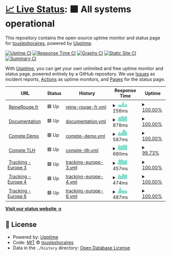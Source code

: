 # [📈 Live Status](https://tousleshoraires.github.io/uptime-rr): <!--live status--> **🟩 All systems operational**

This repository contains the open-source uptime monitor and status page for [tousleshoraires](https://tousleshoraires.com), powered by [Upptime](https://github.com/upptime/upptime).

[![Uptime CI](https://github.com/tousleshoraires/uptime-rr/workflows/Uptime%20CI/badge.svg)](https://github.com/tousleshoraires/uptime-rr/actions?query=workflow%3A%22Uptime+CI%22)
[![Response Time CI](https://github.com/tousleshoraires/uptime-rr/workflows/Response%20Time%20CI/badge.svg)](https://github.com/tousleshoraires/uptime-rr/actions?query=workflow%3A%22Response+Time+CI%22)
[![Graphs CI](https://github.com/tousleshoraires/uptime-rr/workflows/Graphs%20CI/badge.svg)](https://github.com/tousleshoraires/uptime-rr/actions?query=workflow%3A%22Graphs+CI%22)
[![Static Site CI](https://github.com/tousleshoraires/uptime-rr/workflows/Static%20Site%20CI/badge.svg)](https://github.com/tousleshoraires/uptime-rr/actions?query=workflow%3A%22Static+Site+CI%22)
[![Summary CI](https://github.com/tousleshoraires/uptime-rr/workflows/Summary%20CI/badge.svg)](https://github.com/tousleshoraires/uptime-rr/actions?query=workflow%3A%22Summary+CI%22)

With [Upptime](https://upptime.js.org), you can get your own unlimited and free uptime monitor and status page, powered entirely by a GitHub repository. We use [Issues](https://github.com/tousleshoraires/uptime-rr/issues) as incident reports, [Actions](https://github.com/tousleshoraires/uptime-rr/actions) as uptime monitors, and [Pages](https://tousleshoraires.github.io/uptime-rr) for the status page.

<!--start: status pages-->
<!-- This summary is generated by Upptime (https://github.com/upptime/upptime) -->
<!-- Do not edit this manually, your changes will be overwritten -->
<!-- prettier-ignore -->
| URL | Status | History | Response Time | Uptime |
| --- | ------ | ------- | ------------- | ------ |
| <img alt="" src="https://icons.duckduckgo.com/ip3/reinerouge.fr.ico" height="13"> [ReineRouge.fr](https://reinerouge.fr) | 🟩 Up | [reine-rouge-fr.yml](https://github.com/tousleshoraires/uptime-rr/commits/HEAD/history/reine-rouge-fr.yml) | <details><summary><img alt="Response time graph" src="./graphs/reine-rouge-fr/response-time-week.png" height="20"> 256ms</summary><br><a href="https://status.reinerouge.fr/history/reine-rouge-fr"><img alt="Response time 761" src="https://img.shields.io/endpoint?url=https%3A%2F%2Fraw.githubusercontent.com%2Ftousleshoraires%2Fuptime-rr%2FHEAD%2Fapi%2Freine-rouge-fr%2Fresponse-time.json"></a><br><a href="https://status.reinerouge.fr/history/reine-rouge-fr"><img alt="24-hour response time 112" src="https://img.shields.io/endpoint?url=https%3A%2F%2Fraw.githubusercontent.com%2Ftousleshoraires%2Fuptime-rr%2FHEAD%2Fapi%2Freine-rouge-fr%2Fresponse-time-day.json"></a><br><a href="https://status.reinerouge.fr/history/reine-rouge-fr"><img alt="7-day response time 256" src="https://img.shields.io/endpoint?url=https%3A%2F%2Fraw.githubusercontent.com%2Ftousleshoraires%2Fuptime-rr%2FHEAD%2Fapi%2Freine-rouge-fr%2Fresponse-time-week.json"></a><br><a href="https://status.reinerouge.fr/history/reine-rouge-fr"><img alt="30-day response time 223" src="https://img.shields.io/endpoint?url=https%3A%2F%2Fraw.githubusercontent.com%2Ftousleshoraires%2Fuptime-rr%2FHEAD%2Fapi%2Freine-rouge-fr%2Fresponse-time-month.json"></a><br><a href="https://status.reinerouge.fr/history/reine-rouge-fr"><img alt="1-year response time 712" src="https://img.shields.io/endpoint?url=https%3A%2F%2Fraw.githubusercontent.com%2Ftousleshoraires%2Fuptime-rr%2FHEAD%2Fapi%2Freine-rouge-fr%2Fresponse-time-year.json"></a></details> | <details><summary><a href="https://status.reinerouge.fr/history/reine-rouge-fr">100.00%</a></summary><a href="https://status.reinerouge.fr/history/reine-rouge-fr"><img alt="All-time uptime 99.99%" src="https://img.shields.io/endpoint?url=https%3A%2F%2Fraw.githubusercontent.com%2Ftousleshoraires%2Fuptime-rr%2FHEAD%2Fapi%2Freine-rouge-fr%2Fuptime.json"></a><br><a href="https://status.reinerouge.fr/history/reine-rouge-fr"><img alt="24-hour uptime 100.00%" src="https://img.shields.io/endpoint?url=https%3A%2F%2Fraw.githubusercontent.com%2Ftousleshoraires%2Fuptime-rr%2FHEAD%2Fapi%2Freine-rouge-fr%2Fuptime-day.json"></a><br><a href="https://status.reinerouge.fr/history/reine-rouge-fr"><img alt="7-day uptime 100.00%" src="https://img.shields.io/endpoint?url=https%3A%2F%2Fraw.githubusercontent.com%2Ftousleshoraires%2Fuptime-rr%2FHEAD%2Fapi%2Freine-rouge-fr%2Fuptime-week.json"></a><br><a href="https://status.reinerouge.fr/history/reine-rouge-fr"><img alt="30-day uptime 100.00%" src="https://img.shields.io/endpoint?url=https%3A%2F%2Fraw.githubusercontent.com%2Ftousleshoraires%2Fuptime-rr%2FHEAD%2Fapi%2Freine-rouge-fr%2Fuptime-month.json"></a><br><a href="https://status.reinerouge.fr/history/reine-rouge-fr"><img alt="1-year uptime 99.98%" src="https://img.shields.io/endpoint?url=https%3A%2F%2Fraw.githubusercontent.com%2Ftousleshoraires%2Fuptime-rr%2FHEAD%2Fapi%2Freine-rouge-fr%2Fuptime-year.json"></a></details>
| <img alt="" src="https://icons.duckduckgo.com/ip3/support.reinerouge.fr.ico" height="13"> [Documentation](https://support.reinerouge.fr) | 🟩 Up | [documentation.yml](https://github.com/tousleshoraires/uptime-rr/commits/HEAD/history/documentation.yml) | <details><summary><img alt="Response time graph" src="./graphs/documentation/response-time-week.png" height="20"> 878ms</summary><br><a href="https://status.reinerouge.fr/history/documentation"><img alt="Response time 1188" src="https://img.shields.io/endpoint?url=https%3A%2F%2Fraw.githubusercontent.com%2Ftousleshoraires%2Fuptime-rr%2FHEAD%2Fapi%2Fdocumentation%2Fresponse-time.json"></a><br><a href="https://status.reinerouge.fr/history/documentation"><img alt="24-hour response time 737" src="https://img.shields.io/endpoint?url=https%3A%2F%2Fraw.githubusercontent.com%2Ftousleshoraires%2Fuptime-rr%2FHEAD%2Fapi%2Fdocumentation%2Fresponse-time-day.json"></a><br><a href="https://status.reinerouge.fr/history/documentation"><img alt="7-day response time 878" src="https://img.shields.io/endpoint?url=https%3A%2F%2Fraw.githubusercontent.com%2Ftousleshoraires%2Fuptime-rr%2FHEAD%2Fapi%2Fdocumentation%2Fresponse-time-week.json"></a><br><a href="https://status.reinerouge.fr/history/documentation"><img alt="30-day response time 920" src="https://img.shields.io/endpoint?url=https%3A%2F%2Fraw.githubusercontent.com%2Ftousleshoraires%2Fuptime-rr%2FHEAD%2Fapi%2Fdocumentation%2Fresponse-time-month.json"></a><br><a href="https://status.reinerouge.fr/history/documentation"><img alt="1-year response time 1167" src="https://img.shields.io/endpoint?url=https%3A%2F%2Fraw.githubusercontent.com%2Ftousleshoraires%2Fuptime-rr%2FHEAD%2Fapi%2Fdocumentation%2Fresponse-time-year.json"></a></details> | <details><summary><a href="https://status.reinerouge.fr/history/documentation">100.00%</a></summary><a href="https://status.reinerouge.fr/history/documentation"><img alt="All-time uptime 99.97%" src="https://img.shields.io/endpoint?url=https%3A%2F%2Fraw.githubusercontent.com%2Ftousleshoraires%2Fuptime-rr%2FHEAD%2Fapi%2Fdocumentation%2Fuptime.json"></a><br><a href="https://status.reinerouge.fr/history/documentation"><img alt="24-hour uptime 100.00%" src="https://img.shields.io/endpoint?url=https%3A%2F%2Fraw.githubusercontent.com%2Ftousleshoraires%2Fuptime-rr%2FHEAD%2Fapi%2Fdocumentation%2Fuptime-day.json"></a><br><a href="https://status.reinerouge.fr/history/documentation"><img alt="7-day uptime 100.00%" src="https://img.shields.io/endpoint?url=https%3A%2F%2Fraw.githubusercontent.com%2Ftousleshoraires%2Fuptime-rr%2FHEAD%2Fapi%2Fdocumentation%2Fuptime-week.json"></a><br><a href="https://status.reinerouge.fr/history/documentation"><img alt="30-day uptime 100.00%" src="https://img.shields.io/endpoint?url=https%3A%2F%2Fraw.githubusercontent.com%2Ftousleshoraires%2Fuptime-rr%2FHEAD%2Fapi%2Fdocumentation%2Fuptime-month.json"></a><br><a href="https://status.reinerouge.fr/history/documentation"><img alt="1-year uptime 99.97%" src="https://img.shields.io/endpoint?url=https%3A%2F%2Fraw.githubusercontent.com%2Ftousleshoraires%2Fuptime-rr%2FHEAD%2Fapi%2Fdocumentation%2Fuptime-year.json"></a></details>
| <img alt="" src="https://icons.duckduckgo.com/ip3/demo.reinerouge.fr.ico" height="13"> [Compte Démo](https://demo.reinerouge.fr) | 🟩 Up | [compte-demo.yml](https://github.com/tousleshoraires/uptime-rr/commits/HEAD/history/compte-demo.yml) | <details><summary><img alt="Response time graph" src="./graphs/compte-demo/response-time-week.png" height="20"> 587ms</summary><br><a href="https://status.reinerouge.fr/history/compte-demo"><img alt="Response time 942" src="https://img.shields.io/endpoint?url=https%3A%2F%2Fraw.githubusercontent.com%2Ftousleshoraires%2Fuptime-rr%2FHEAD%2Fapi%2Fcompte-demo%2Fresponse-time.json"></a><br><a href="https://status.reinerouge.fr/history/compte-demo"><img alt="24-hour response time 481" src="https://img.shields.io/endpoint?url=https%3A%2F%2Fraw.githubusercontent.com%2Ftousleshoraires%2Fuptime-rr%2FHEAD%2Fapi%2Fcompte-demo%2Fresponse-time-day.json"></a><br><a href="https://status.reinerouge.fr/history/compte-demo"><img alt="7-day response time 587" src="https://img.shields.io/endpoint?url=https%3A%2F%2Fraw.githubusercontent.com%2Ftousleshoraires%2Fuptime-rr%2FHEAD%2Fapi%2Fcompte-demo%2Fresponse-time-week.json"></a><br><a href="https://status.reinerouge.fr/history/compte-demo"><img alt="30-day response time 490" src="https://img.shields.io/endpoint?url=https%3A%2F%2Fraw.githubusercontent.com%2Ftousleshoraires%2Fuptime-rr%2FHEAD%2Fapi%2Fcompte-demo%2Fresponse-time-month.json"></a><br><a href="https://status.reinerouge.fr/history/compte-demo"><img alt="1-year response time 884" src="https://img.shields.io/endpoint?url=https%3A%2F%2Fraw.githubusercontent.com%2Ftousleshoraires%2Fuptime-rr%2FHEAD%2Fapi%2Fcompte-demo%2Fresponse-time-year.json"></a></details> | <details><summary><a href="https://status.reinerouge.fr/history/compte-demo">100.00%</a></summary><a href="https://status.reinerouge.fr/history/compte-demo"><img alt="All-time uptime 99.03%" src="https://img.shields.io/endpoint?url=https%3A%2F%2Fraw.githubusercontent.com%2Ftousleshoraires%2Fuptime-rr%2FHEAD%2Fapi%2Fcompte-demo%2Fuptime.json"></a><br><a href="https://status.reinerouge.fr/history/compte-demo"><img alt="24-hour uptime 100.00%" src="https://img.shields.io/endpoint?url=https%3A%2F%2Fraw.githubusercontent.com%2Ftousleshoraires%2Fuptime-rr%2FHEAD%2Fapi%2Fcompte-demo%2Fuptime-day.json"></a><br><a href="https://status.reinerouge.fr/history/compte-demo"><img alt="7-day uptime 100.00%" src="https://img.shields.io/endpoint?url=https%3A%2F%2Fraw.githubusercontent.com%2Ftousleshoraires%2Fuptime-rr%2FHEAD%2Fapi%2Fcompte-demo%2Fuptime-week.json"></a><br><a href="https://status.reinerouge.fr/history/compte-demo"><img alt="30-day uptime 99.94%" src="https://img.shields.io/endpoint?url=https%3A%2F%2Fraw.githubusercontent.com%2Ftousleshoraires%2Fuptime-rr%2FHEAD%2Fapi%2Fcompte-demo%2Fuptime-month.json"></a><br><a href="https://status.reinerouge.fr/history/compte-demo"><img alt="1-year uptime 98.88%" src="https://img.shields.io/endpoint?url=https%3A%2F%2Fraw.githubusercontent.com%2Ftousleshoraires%2Fuptime-rr%2FHEAD%2Fapi%2Fcompte-demo%2Fuptime-year.json"></a></details>
| <img alt="" src="https://icons.duckduckgo.com/ip3/tlh.kooltracker.com.ico" height="13"> [Compte TLH](https://tlh.kooltracker.com) | 🟩 Up | [compte-tlh.yml](https://github.com/tousleshoraires/uptime-rr/commits/HEAD/history/compte-tlh.yml) | <details><summary><img alt="Response time graph" src="./graphs/compte-tlh/response-time-week.png" height="20"> 680ms</summary><br><a href="https://status.reinerouge.fr/history/compte-tlh"><img alt="Response time 978" src="https://img.shields.io/endpoint?url=https%3A%2F%2Fraw.githubusercontent.com%2Ftousleshoraires%2Fuptime-rr%2FHEAD%2Fapi%2Fcompte-tlh%2Fresponse-time.json"></a><br><a href="https://status.reinerouge.fr/history/compte-tlh"><img alt="24-hour response time 646" src="https://img.shields.io/endpoint?url=https%3A%2F%2Fraw.githubusercontent.com%2Ftousleshoraires%2Fuptime-rr%2FHEAD%2Fapi%2Fcompte-tlh%2Fresponse-time-day.json"></a><br><a href="https://status.reinerouge.fr/history/compte-tlh"><img alt="7-day response time 680" src="https://img.shields.io/endpoint?url=https%3A%2F%2Fraw.githubusercontent.com%2Ftousleshoraires%2Fuptime-rr%2FHEAD%2Fapi%2Fcompte-tlh%2Fresponse-time-week.json"></a><br><a href="https://status.reinerouge.fr/history/compte-tlh"><img alt="30-day response time 665" src="https://img.shields.io/endpoint?url=https%3A%2F%2Fraw.githubusercontent.com%2Ftousleshoraires%2Fuptime-rr%2FHEAD%2Fapi%2Fcompte-tlh%2Fresponse-time-month.json"></a><br><a href="https://status.reinerouge.fr/history/compte-tlh"><img alt="1-year response time 938" src="https://img.shields.io/endpoint?url=https%3A%2F%2Fraw.githubusercontent.com%2Ftousleshoraires%2Fuptime-rr%2FHEAD%2Fapi%2Fcompte-tlh%2Fresponse-time-year.json"></a></details> | <details><summary><a href="https://status.reinerouge.fr/history/compte-tlh">99.73%</a></summary><a href="https://status.reinerouge.fr/history/compte-tlh"><img alt="All-time uptime 94.94%" src="https://img.shields.io/endpoint?url=https%3A%2F%2Fraw.githubusercontent.com%2Ftousleshoraires%2Fuptime-rr%2FHEAD%2Fapi%2Fcompte-tlh%2Fuptime.json"></a><br><a href="https://status.reinerouge.fr/history/compte-tlh"><img alt="24-hour uptime 100.00%" src="https://img.shields.io/endpoint?url=https%3A%2F%2Fraw.githubusercontent.com%2Ftousleshoraires%2Fuptime-rr%2FHEAD%2Fapi%2Fcompte-tlh%2Fuptime-day.json"></a><br><a href="https://status.reinerouge.fr/history/compte-tlh"><img alt="7-day uptime 99.73%" src="https://img.shields.io/endpoint?url=https%3A%2F%2Fraw.githubusercontent.com%2Ftousleshoraires%2Fuptime-rr%2FHEAD%2Fapi%2Fcompte-tlh%2Fuptime-week.json"></a><br><a href="https://status.reinerouge.fr/history/compte-tlh"><img alt="30-day uptime 99.94%" src="https://img.shields.io/endpoint?url=https%3A%2F%2Fraw.githubusercontent.com%2Ftousleshoraires%2Fuptime-rr%2FHEAD%2Fapi%2Fcompte-tlh%2Fuptime-month.json"></a><br><a href="https://status.reinerouge.fr/history/compte-tlh"><img alt="1-year uptime 99.86%" src="https://img.shields.io/endpoint?url=https%3A%2F%2Fraw.githubusercontent.com%2Ftousleshoraires%2Fuptime-rr%2FHEAD%2Fapi%2Fcompte-tlh%2Fuptime-year.json"></a></details>
| <img alt="" src="https://icons.duckduckgo.com/ip3/tkg3.reinerouge.fr.ico" height="13"> [Tracking - Europe 3](https://tkg3.reinerouge.fr) | 🟩 Up | [tracking-europe-3.yml](https://github.com/tousleshoraires/uptime-rr/commits/HEAD/history/tracking-europe-3.yml) | <details><summary><img alt="Response time graph" src="./graphs/tracking-europe-3/response-time-week.png" height="20"> 457ms</summary><br><a href="https://status.reinerouge.fr/history/tracking-europe-3"><img alt="Response time 544" src="https://img.shields.io/endpoint?url=https%3A%2F%2Fraw.githubusercontent.com%2Ftousleshoraires%2Fuptime-rr%2FHEAD%2Fapi%2Ftracking-europe-3%2Fresponse-time.json"></a><br><a href="https://status.reinerouge.fr/history/tracking-europe-3"><img alt="24-hour response time 469" src="https://img.shields.io/endpoint?url=https%3A%2F%2Fraw.githubusercontent.com%2Ftousleshoraires%2Fuptime-rr%2FHEAD%2Fapi%2Ftracking-europe-3%2Fresponse-time-day.json"></a><br><a href="https://status.reinerouge.fr/history/tracking-europe-3"><img alt="7-day response time 457" src="https://img.shields.io/endpoint?url=https%3A%2F%2Fraw.githubusercontent.com%2Ftousleshoraires%2Fuptime-rr%2FHEAD%2Fapi%2Ftracking-europe-3%2Fresponse-time-week.json"></a><br><a href="https://status.reinerouge.fr/history/tracking-europe-3"><img alt="30-day response time 426" src="https://img.shields.io/endpoint?url=https%3A%2F%2Fraw.githubusercontent.com%2Ftousleshoraires%2Fuptime-rr%2FHEAD%2Fapi%2Ftracking-europe-3%2Fresponse-time-month.json"></a><br><a href="https://status.reinerouge.fr/history/tracking-europe-3"><img alt="1-year response time 511" src="https://img.shields.io/endpoint?url=https%3A%2F%2Fraw.githubusercontent.com%2Ftousleshoraires%2Fuptime-rr%2FHEAD%2Fapi%2Ftracking-europe-3%2Fresponse-time-year.json"></a></details> | <details><summary><a href="https://status.reinerouge.fr/history/tracking-europe-3">100.00%</a></summary><a href="https://status.reinerouge.fr/history/tracking-europe-3"><img alt="All-time uptime 99.99%" src="https://img.shields.io/endpoint?url=https%3A%2F%2Fraw.githubusercontent.com%2Ftousleshoraires%2Fuptime-rr%2FHEAD%2Fapi%2Ftracking-europe-3%2Fuptime.json"></a><br><a href="https://status.reinerouge.fr/history/tracking-europe-3"><img alt="24-hour uptime 100.00%" src="https://img.shields.io/endpoint?url=https%3A%2F%2Fraw.githubusercontent.com%2Ftousleshoraires%2Fuptime-rr%2FHEAD%2Fapi%2Ftracking-europe-3%2Fuptime-day.json"></a><br><a href="https://status.reinerouge.fr/history/tracking-europe-3"><img alt="7-day uptime 100.00%" src="https://img.shields.io/endpoint?url=https%3A%2F%2Fraw.githubusercontent.com%2Ftousleshoraires%2Fuptime-rr%2FHEAD%2Fapi%2Ftracking-europe-3%2Fuptime-week.json"></a><br><a href="https://status.reinerouge.fr/history/tracking-europe-3"><img alt="30-day uptime 99.96%" src="https://img.shields.io/endpoint?url=https%3A%2F%2Fraw.githubusercontent.com%2Ftousleshoraires%2Fuptime-rr%2FHEAD%2Fapi%2Ftracking-europe-3%2Fuptime-month.json"></a><br><a href="https://status.reinerouge.fr/history/tracking-europe-3"><img alt="1-year uptime 99.97%" src="https://img.shields.io/endpoint?url=https%3A%2F%2Fraw.githubusercontent.com%2Ftousleshoraires%2Fuptime-rr%2FHEAD%2Fapi%2Ftracking-europe-3%2Fuptime-year.json"></a></details>
| <img alt="" src="https://icons.duckduckgo.com/ip3/tkg4.reinerouge.fr.ico" height="13"> [Tracking - Europe 4](https://tkg4.reinerouge.fr) | 🟩 Up | [tracking-europe-4.yml](https://github.com/tousleshoraires/uptime-rr/commits/HEAD/history/tracking-europe-4.yml) | <details><summary><img alt="Response time graph" src="./graphs/tracking-europe-4/response-time-week.png" height="20"> 474ms</summary><br><a href="https://status.reinerouge.fr/history/tracking-europe-4"><img alt="Response time 524" src="https://img.shields.io/endpoint?url=https%3A%2F%2Fraw.githubusercontent.com%2Ftousleshoraires%2Fuptime-rr%2FHEAD%2Fapi%2Ftracking-europe-4%2Fresponse-time.json"></a><br><a href="https://status.reinerouge.fr/history/tracking-europe-4"><img alt="24-hour response time 463" src="https://img.shields.io/endpoint?url=https%3A%2F%2Fraw.githubusercontent.com%2Ftousleshoraires%2Fuptime-rr%2FHEAD%2Fapi%2Ftracking-europe-4%2Fresponse-time-day.json"></a><br><a href="https://status.reinerouge.fr/history/tracking-europe-4"><img alt="7-day response time 474" src="https://img.shields.io/endpoint?url=https%3A%2F%2Fraw.githubusercontent.com%2Ftousleshoraires%2Fuptime-rr%2FHEAD%2Fapi%2Ftracking-europe-4%2Fresponse-time-week.json"></a><br><a href="https://status.reinerouge.fr/history/tracking-europe-4"><img alt="30-day response time 441" src="https://img.shields.io/endpoint?url=https%3A%2F%2Fraw.githubusercontent.com%2Ftousleshoraires%2Fuptime-rr%2FHEAD%2Fapi%2Ftracking-europe-4%2Fresponse-time-month.json"></a><br><a href="https://status.reinerouge.fr/history/tracking-europe-4"><img alt="1-year response time 506" src="https://img.shields.io/endpoint?url=https%3A%2F%2Fraw.githubusercontent.com%2Ftousleshoraires%2Fuptime-rr%2FHEAD%2Fapi%2Ftracking-europe-4%2Fresponse-time-year.json"></a></details> | <details><summary><a href="https://status.reinerouge.fr/history/tracking-europe-4">100.00%</a></summary><a href="https://status.reinerouge.fr/history/tracking-europe-4"><img alt="All-time uptime 99.99%" src="https://img.shields.io/endpoint?url=https%3A%2F%2Fraw.githubusercontent.com%2Ftousleshoraires%2Fuptime-rr%2FHEAD%2Fapi%2Ftracking-europe-4%2Fuptime.json"></a><br><a href="https://status.reinerouge.fr/history/tracking-europe-4"><img alt="24-hour uptime 100.00%" src="https://img.shields.io/endpoint?url=https%3A%2F%2Fraw.githubusercontent.com%2Ftousleshoraires%2Fuptime-rr%2FHEAD%2Fapi%2Ftracking-europe-4%2Fuptime-day.json"></a><br><a href="https://status.reinerouge.fr/history/tracking-europe-4"><img alt="7-day uptime 100.00%" src="https://img.shields.io/endpoint?url=https%3A%2F%2Fraw.githubusercontent.com%2Ftousleshoraires%2Fuptime-rr%2FHEAD%2Fapi%2Ftracking-europe-4%2Fuptime-week.json"></a><br><a href="https://status.reinerouge.fr/history/tracking-europe-4"><img alt="30-day uptime 99.96%" src="https://img.shields.io/endpoint?url=https%3A%2F%2Fraw.githubusercontent.com%2Ftousleshoraires%2Fuptime-rr%2FHEAD%2Fapi%2Ftracking-europe-4%2Fuptime-month.json"></a><br><a href="https://status.reinerouge.fr/history/tracking-europe-4"><img alt="1-year uptime 99.99%" src="https://img.shields.io/endpoint?url=https%3A%2F%2Fraw.githubusercontent.com%2Ftousleshoraires%2Fuptime-rr%2FHEAD%2Fapi%2Ftracking-europe-4%2Fuptime-year.json"></a></details>
| <img alt="" src="https://icons.duckduckgo.com/ip3/tkg6.reinerouge.fr.ico" height="13"> [Tracking - Europe 6](https://tkg6.reinerouge.fr) | 🟩 Up | [tracking-europe-6.yml](https://github.com/tousleshoraires/uptime-rr/commits/HEAD/history/tracking-europe-6.yml) | <details><summary><img alt="Response time graph" src="./graphs/tracking-europe-6/response-time-week.png" height="20"> 487ms</summary><br><a href="https://status.reinerouge.fr/history/tracking-europe-6"><img alt="Response time 544" src="https://img.shields.io/endpoint?url=https%3A%2F%2Fraw.githubusercontent.com%2Ftousleshoraires%2Fuptime-rr%2FHEAD%2Fapi%2Ftracking-europe-6%2Fresponse-time.json"></a><br><a href="https://status.reinerouge.fr/history/tracking-europe-6"><img alt="24-hour response time 366" src="https://img.shields.io/endpoint?url=https%3A%2F%2Fraw.githubusercontent.com%2Ftousleshoraires%2Fuptime-rr%2FHEAD%2Fapi%2Ftracking-europe-6%2Fresponse-time-day.json"></a><br><a href="https://status.reinerouge.fr/history/tracking-europe-6"><img alt="7-day response time 487" src="https://img.shields.io/endpoint?url=https%3A%2F%2Fraw.githubusercontent.com%2Ftousleshoraires%2Fuptime-rr%2FHEAD%2Fapi%2Ftracking-europe-6%2Fresponse-time-week.json"></a><br><a href="https://status.reinerouge.fr/history/tracking-europe-6"><img alt="30-day response time 432" src="https://img.shields.io/endpoint?url=https%3A%2F%2Fraw.githubusercontent.com%2Ftousleshoraires%2Fuptime-rr%2FHEAD%2Fapi%2Ftracking-europe-6%2Fresponse-time-month.json"></a><br><a href="https://status.reinerouge.fr/history/tracking-europe-6"><img alt="1-year response time 505" src="https://img.shields.io/endpoint?url=https%3A%2F%2Fraw.githubusercontent.com%2Ftousleshoraires%2Fuptime-rr%2FHEAD%2Fapi%2Ftracking-europe-6%2Fresponse-time-year.json"></a></details> | <details><summary><a href="https://status.reinerouge.fr/history/tracking-europe-6">100.00%</a></summary><a href="https://status.reinerouge.fr/history/tracking-europe-6"><img alt="All-time uptime 99.99%" src="https://img.shields.io/endpoint?url=https%3A%2F%2Fraw.githubusercontent.com%2Ftousleshoraires%2Fuptime-rr%2FHEAD%2Fapi%2Ftracking-europe-6%2Fuptime.json"></a><br><a href="https://status.reinerouge.fr/history/tracking-europe-6"><img alt="24-hour uptime 100.00%" src="https://img.shields.io/endpoint?url=https%3A%2F%2Fraw.githubusercontent.com%2Ftousleshoraires%2Fuptime-rr%2FHEAD%2Fapi%2Ftracking-europe-6%2Fuptime-day.json"></a><br><a href="https://status.reinerouge.fr/history/tracking-europe-6"><img alt="7-day uptime 100.00%" src="https://img.shields.io/endpoint?url=https%3A%2F%2Fraw.githubusercontent.com%2Ftousleshoraires%2Fuptime-rr%2FHEAD%2Fapi%2Ftracking-europe-6%2Fuptime-week.json"></a><br><a href="https://status.reinerouge.fr/history/tracking-europe-6"><img alt="30-day uptime 100.00%" src="https://img.shields.io/endpoint?url=https%3A%2F%2Fraw.githubusercontent.com%2Ftousleshoraires%2Fuptime-rr%2FHEAD%2Fapi%2Ftracking-europe-6%2Fuptime-month.json"></a><br><a href="https://status.reinerouge.fr/history/tracking-europe-6"><img alt="1-year uptime 100.00%" src="https://img.shields.io/endpoint?url=https%3A%2F%2Fraw.githubusercontent.com%2Ftousleshoraires%2Fuptime-rr%2FHEAD%2Fapi%2Ftracking-europe-6%2Fuptime-year.json"></a></details>

<!--end: status pages-->

[**Visit our status website →**](https://tousleshoraires.github.io/uptime-rr)

## 📄 License

- Powered by: [Upptime](https://github.com/upptime/upptime)
- Code: [MIT](./LICENSE) © [tousleshoraires](https://tousleshoraires.com)
- Data in the `./history` directory: [Open Database License](https://opendatacommons.org/licenses/odbl/1-0/)
